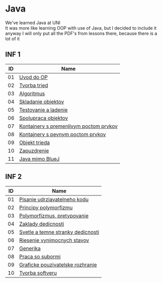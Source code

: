 # Java

We've learned Java at UNI  
It was more like learning OOP with use of Java, but I decided to include it anyway
I will only put all the PDF's from lessons there, because there is a lot of it

## INF 1

| ID  | Name                                                                                                        |
| --- | ----------------------------------------------------------------------------------------------------------- |
| 01  | [Uvod do OP](../others/java/INF1_01_Uvod_do_OP.pdf)                                                         |
| 02  | [Tvorba tried](../others/java/INF1_02_Tvorba_tried.pdf)                                                     |
| 03  | [Algoritmus](../others/java/INF1_03_Algoritmus.pdf)                                                         |
| 04  | [Skladanie objektov](../others/java/INF1_04_Skladanie_objektov.pdf)                                         |
| 05  | [Testovanie a ladenie](../others/java/INF1_05_Testovanie_a_ladenie.pdf)                                     |
| 06  | [Spolupraca objektov](../others/java/INF1_06_Spolupraca_objektov.pdf)                                       |
| 07  | [Kontajnery s premenlivym poctom prvkov](../others/java/INF1_07_Kontajnery_s_premenlivym_poctom_prvkov.pdf) |
| 08  | [Kontajnery s pevnym poctom prvkov](../others/java/INF1_08_Kontajnery_s_pevnym_poctom_prvkov.pdf)           |
| 09  | [Objekt trieda](../others/java/INF1_09_Objekt_trieda.pdf)                                                   |
| 10  | [Zapuzdrenie](../others/java/INF1_10_Zapuzdrenie.pdf)                                                       |
| 11  | [Java mimo BlueJ](../others/java/INF1_11_Java_mimo_BlueJ.pdf)                                               |

## INF 2

| ID  | Name                                                                                              |
| --- | ------------------------------------------------------------------------------------------------- |
| 01  | [Pisanie udrziavatelneho kodu](../others/java/INF2_01_Pisanie_udrziavatelneho_kodu.pdf)           |
| 02  | [Principy polymorfizmu](../others/java/INF2_02_Principy_polymorfizmu.pdf)                         |
| 03  | [Polymorfizmus, pretypovanie](../others/java/INF2_03_Polymorfizmus_pretypovanie.pdf)              |
| 04  | [Zaklady dedicnosti](../others/java/INF2_04_Zaklady_dedicnosti.pdf)                               |
| 05  | [Svetle a temne stranky dedicnosti](../others/java/INF2_05_Svetle_a_temne_stranky_dedicnosti.pdf) |
| 06  | [Riesenie vynimocnych stavov](../others/java/INF2_06_Riesenie_vynimocnych_stavov.pdf)             |
| 07  | [Generika](../others/java/INF2_07_Generika.pdf)                                                   |
| 08  | [Praca so subormi](../others/java/INF2_08_Praca_so_subormi.pdf)                                   |
| 09  | [Graficke pouzivatelske rozhranie](../others/java/INF2_09_Graficke_pouzivatelske_rozhranie.pdf)   |
| 10  | [Tvorba softveru](../others/java/INF2_10_Tvorba_softveru.pdf)                                     |
